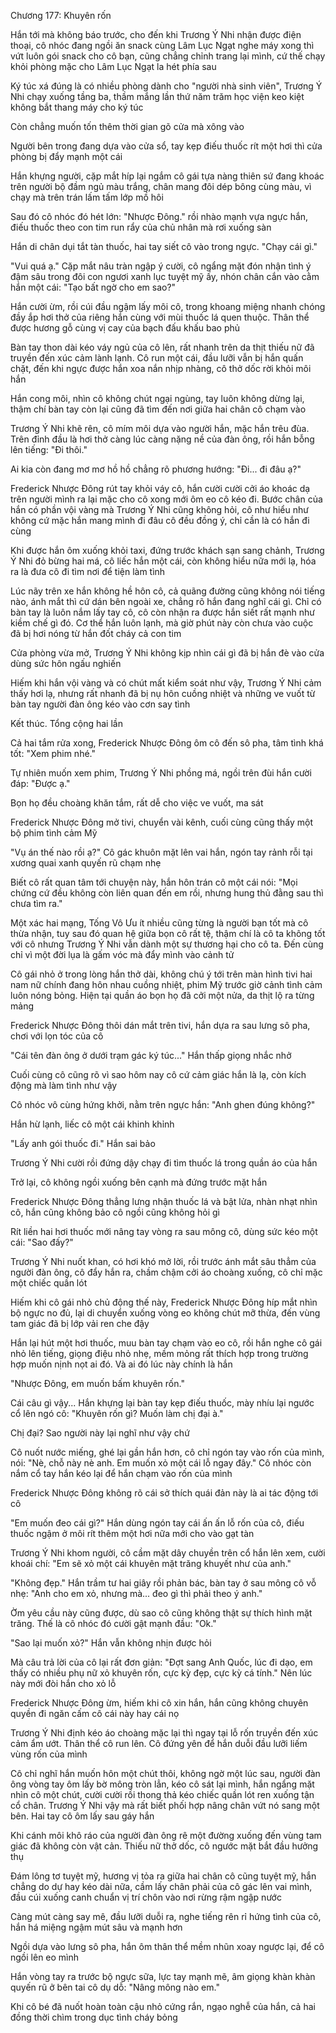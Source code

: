 




Chương 177: Khuyên rốn


Hắn tới mà không báo trước, cho đến khi Trương Ý Nhi nhận được điện thoại, cô nhóc đang ngồi ăn snack cùng Lâm Lục Ngạt nghe máy xong thì vứt luôn gói snack cho cô bạn, cũng chẳng chỉnh trang lại mình, cứ thế chạy khỏi phòng mặc cho Lâm Lục Ngạt la hét phía sau

Ký túc xá đúng là có nhiều phòng dành cho "người nhà sinh viên", Trương Ý Nhi chạy xuống tầng ba, thầm mắng lần thứ năm trăm học viện keo kiệt không bắt thang máy cho ký túc

Còn chẳng muốn tốn thêm thời gian gõ cửa mà xông vào

Người bên trong đang dựa vào cửa sổ, tay kẹp điếu thuốc rít một hơi thì cửa phòng bị đẩy mạnh một cái

Hắn khựng người, cặp mắt híp lại ngắm cô gái tựa nàng thiên sứ đang khoác trên người bộ đầm ngủ màu trắng, chân mang đôi dép bông cùng màu, vì chạy mà trên trán lấm tấm lớp mồ hôi

Sau đó cô nhóc đó hét lớn: "Nhược Đông." rồi nhào mạnh vựa ngực hắn, điếu thuốc theo con tim run rẩy của chủ nhân mà rơi xuống sàn

Hắn di chân dụi tắt tàn thuốc, hai tay siết cô vào trong ngực. "Chạy cái gì."

"Vui quá ạ." Cặp mắt nâu tràn ngập ý cười, cô ngẩng mặt đón nhận tình ý đậm sâu trong đôi con ngươi xanh lục tuyệt mỹ ấy, nhón chân cắn vào cằm hắn một cái: "Tạo bất ngờ cho em sao?"

Hắn cười ừm, rồi cúi đầu ngậm lấy môi cô, trong khoang miệng nhanh chóng đầy ắp hơi thở của riêng hắn cùng với mùi thuốc lá quen thuộc. Thân thể được hương gỗ cùng vị cay của bạch đấu khấu bao phủ

Bàn tay thon dài kéo váy ngủ của cô lên, rất nhanh trên da thịt thiếu nữ đã truyền đến xúc cảm lành lạnh. Cô run một cái, đầu lưỡi vẫn bị hắn quấn chặt, đến khi ngực được hắn xoa nắn nhịp nhàng, cô thở dốc rời khỏi môi hắn

Hắn cong môi, nhìn cô không chút ngại ngùng, tay luôn không dừng lại, thậm chí bàn tay còn lại cũng đã tìm đến nơi giữa hai chân cô chạm vào

Trương Ý Nhi khẽ rên, cô mím môi dựa vào người hắn, mặc hắn trêu đùa. Trên đỉnh đầu là hơi thở càng lúc càng nặng nề của đàn ông, rồi hắn bỗng lên tiếng: "Đi thôi."

Ai kia còn đang mơ mơ hồ hồ chẳng rõ phương hướng: "Đi... đi đâu ạ?"

Frederick Nhược Đông rút tay khỏi váy cô, hắn cười cười cởi áo khoác dạ trên người mình ra lại mặc cho cô xong mới ôm eo cô kéo đi. Bước chân của hắn có phần vội vàng mà Trương Ý Nhi cũng không hỏi, cô như hiểu như không cứ mặc hắn mang mình đi đâu cô đều đồng ý, chỉ cần là có hắn đi cùng

Khi được hắn ôm xuống khỏi taxi, đứng trước khách sạn sang chảnh, Trương Ý Nhi đỏ bừng hai má, cô liếc hắn một cái, còn không hiểu nữa mới lạ, hóa ra là đưa cô đi tìm nơi để tiện làm tình

Lúc nãy trên xe hắn không hề hôn cô, cả quãng đường cũng không nói tiếng nào, ánh mắt thì cứ dán bên ngoài xe, chẳng rõ hắn đang nghĩ cái gì. Chỉ có bàn tay là luôn nắm lấy tay cô, cô còn nhận ra được hắn siết rất mạnh như kiềm chế gì đó. Cơ thể hắn luôn lạnh, mà giờ phút này còn chưa vào cuộc đã bị hơi nóng từ hắn đốt cháy cả con tim

Cửa phòng vừa mở, Trương Ý Nhi không kịp nhìn cái gì đã bị hắn đè vào cửa dùng sức hôn ngấu nghiến

Hiếm khi hắn vội vàng và có chút mất kiểm soát như vậy, Trương Ý Nhi cảm thấy hơi lạ, nhưng rất nhanh đã bị nụ hôn cuồng nhiệt và những ve vuốt từ bàn tay người đàn ông kéo vào cơn say tình

Kết thúc. Tổng cộng hai lần

Cả hai tắm rửa xong, Frederick Nhược Đông ôm cô đến sô pha, tâm tình khá tốt: "Xem phim nhé."

Tự nhiên muốn xem phim, Trương Ý Nhi phồng má, ngồi trên đùi hắn cười đáp: "Được ạ."

Bọn họ đều choàng khăn tắm, rất dễ cho việc ve vuốt, ma sát

Frederick Nhược Đông mở tivi, chuyển vài kênh, cuối cùng cũng thấy một bộ phim tình cảm Mỹ

"Vụ án thế nào rồi ạ?" Cô gác khuôn mặt lên vai hắn, ngón tay rảnh rỗi tại xương quai xanh quyến rũ chạm nhẹ

Biết cô rất quan tâm tới chuyện này, hắn hôn trán cô một cái nói: "Mọi chứng cứ đều không còn liên quan đến em rồi, nhưng hung thủ đằng sau thì chưa tìm ra."

Một xác hai mạng, Tống Vô Ưu ít nhiều cũng từng là người bạn tốt mà cô thừa nhận, tuy sau đó quan hệ giữa bọn cô rất tệ, thậm chí là cô ta không tốt với cô nhưng Trương Ý Nhi vẫn dành một sự thương hại cho cô ta. Đến cùng chỉ vì một đời lụa là gấm vóc mà đẩy mình vào cảnh tử

Cô gái nhỏ ở trong lòng hắn thở dài, không chú ý tới trên màn hình tivi hai nam nữ chính đang hôn nhau cuồng nhiệt, phim Mỹ trước giờ cảnh tình cảm luôn nóng bỏng. Hiện tại quần áo bọn họ đã cởi một nửa, da thịt lộ ra từng mảng

Frederick Nhược Đông thôi dán mắt trên tivi, hắn dựa ra sau lưng sô pha, chơi với lọn tóc của cô

"Cái tên đàn ông ở dưới trạm gác ký túc..." Hắn thấp giọng nhắc nhở

Cuối cùng cô cũng rõ vì sao hôm nay cô cứ cảm giác hắn là lạ, còn kích động mà làm tình như vậy

Cô nhóc vô cùng hứng khởi, nằm trên ngực hắn: "Anh ghen đúng không?"

Hắn hừ lạnh, liếc cô một cái khinh khỉnh

"Lấy anh gói thuốc đi." Hắn sai bảo

Trương Ý Nhi cười rồi đứng dậy chạy đi tìm thuốc lá trong quần áo của hắn

Trở lại, cô không ngồi xuống bên cạnh mà đứng trước mặt hắn

Frederick Nhược Đông thẳng lưng nhận thuốc lá và bật lửa, nhàn nhạt nhìn cô, hắn cũng không bảo cô ngồi cũng không hỏi gì

Rít liền hai hơi thuốc mới nâng tay vòng ra sau mông cô, dùng sức kéo một cái: "Sao đấy?"

Trương Ý Nhi nuốt khan, có hơi khó mở lời, rồi trước ánh mắt sâu thẳm của người đàn ông, cô đẩy hắn ra, chầm chậm cởi áo choàng xuống, cô chỉ mặc một chiếc quần lót

Hiếm khi cô gái nhỏ chủ động thế này, Frederick Nhược Đông híp mắt nhìn bộ ngực no đủ, lại di chuyển xuống vòng eo không chút mỡ thừa, đến vùng tam giác đã bị lớp vải ren che đậy

Hắn lại hút một hơi thuốc, muu bàn tay chạm vào eo cô, rồi hắn nghe cô gái nhỏ lên tiếng, giọng điệu nhỏ nhẹ, mềm mỏng rất thích hợp trong trường hợp muốn nịnh nọt ai đó. Và ai đó lúc này chính là hắn

"Nhược Đông, em muốn bấm khuyên rốn."

Cái câu gì vậy... Hắn khựng lại bàn tay kẹp điếu thuốc, mày nhíu lại ngước cổ lên ngó cô: "Khuyên rốn gì? Muốn làm chị đại à."

Chị đại? Sao người này lại nghĩ như vậy chứ

Cô nuốt nước miếng, ghé lại gần hắn hơn, cô chỉ ngón tay vào rốn của mình, nói: "Nè, chỗ này nè anh. Em muốn xỏ một cái lỗ ngay đây." Cô nhóc còn nắm cổ tay hắn kéo lại để hắn chạm vào rốn của mình

Frederick Nhược Đông không rõ cái sở thích quái đản này là ai tác động tới cô

"Em muốn đeo cái gì?" Hắn dùng ngón tay cái ấn ấn lỗ rốn của cô, điếu thuốc ngậm ở môi rít thêm một hơi nữa mới cho vào gạt tàn

Trương Ý Nhi khom người, cô cầm mặt dây chuyền trên cổ hắn lên xem, cười khoái chí: "Em sẽ xỏ một cái khuyên mặt trăng khuyết như của anh."

"Không đẹp." Hắn trầm tư hai giây rồi phản bác, bàn tay ở sau mông cô vỗ nhẹ: "Anh cho em xỏ, nhưng mà... đeo gì thì phải theo ý anh."

Ờm yêu cầu này cũng được, dù sao cô cũng không thật sự thích hình mặt trăng. Thế là cô nhóc đó cười gật mạnh đầu: "Ok."

"Sao lại muốn xỏ?" Hắn vẫn không nhịn được hỏi

Mà câu trả lời của cô lại rất đơn giản: "Đợt sang Anh Quốc, lúc đi dạo, em thấy có nhiều phụ nữ xỏ khuyên rốn, cực kỳ đẹp, cực kỳ cá tính." Nên lúc này mới đòi hắn cho xỏ lỗ

Frederick Nhược Đông ừm, hiếm khi cô xin hắn, hắn cũng không chuyên quyền đi ngăn cấm cô cái này hay cái nọ

Trương Ý Nhi định kéo áo choàng mặc lại thì ngay tại lỗ rốn truyền đến xúc cảm ẩm ướt. Thân thể cô run lên. Cô đứng yên để hắn duỗi đầu lưỡi liếm vùng rốn của mình

Cô chỉ nghĩ hắn muốn hôn một chút thôi, không ngờ một lúc sau, người đàn ông vòng tay ôm lấy bờ mông tròn lẳn, kéo cô sát lại mình, hắn ngẩng mặt nhìn cô một chút, cười cười rồi thong thả kéo chiếc quần lót ren xuống tận cổ chân. Trương Ý Nhi vậy mà rất biết phối hợp nâng chân vứt nó sang một bên. Hai tay cô ôm lấy sau gáy hắn

Khi cánh môi khô ráo của người đàn ông rê một đường xuống đến vùng tam giác đã không còn vật cản. Thiếu nữ thở dốc, cô ngước mặt bắt đầu hưởng thụ

Đám lông tơ tuyệt mỹ, hương vị tỏa ra giữa hai chân cô cũng tuyệt mỹ, hắn chẳng do dự hay kéo dài nữa, cầm lấy chân phải của cô gác lên vai mình, đầu cúi xuống canh chuẩn vị trí chôn vào nơi rừng rậm ngập nước

Càng mút càng say mê, đầu lưỡi duỗi ra, nghe tiếng rên rỉ hứng tình của cô, hắn há miệng ngậm mút sâu và mạnh hơn

Ngồi dựa vào lưng sô pha, hắn ôm thân thể mềm nhũn xoay ngược lại, để cô ngồi lên eo mình

Hắn vòng tay ra trước bộ ngực sữa, lực tay mạnh mẽ, âm giọng khàn khàn quyến rũ ở bên tai cô dụ dỗ: "Nâng mông nào em."

Khi cô bé đã nuốt hoàn toàn cậu nhỏ cứng rắn, ngạo nghễ của hắn, cả hai đồng thời chìm trong dục tình cháy bỏng




